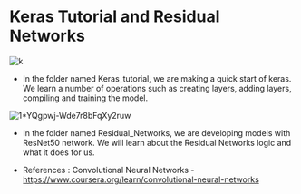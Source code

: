 # Keras Tutorial and Residual Networks

![k](https://miro.medium.com/max/1200/1*wwnExqe720PPHykHhs5Hqw.png)

* In the folder named Keras_tutorial, we are making a quick start of keras. We learn a number of operations such as creating layers, adding layers, compiling and training the model.

![1*YQgpwj-Wde7r8bFqXy2ruw](https://user-images.githubusercontent.com/54184905/93206382-fc991280-f761-11ea-96c1-4f1dc6cbb2e0.png)

* In the folder named Residual_Networks, we are developing models with ResNet50 network. We will learn about the Residual Networks logic and what it does for us.

* References : Convolutional Neural Networks - https://www.coursera.org/learn/convolutional-neural-networks
